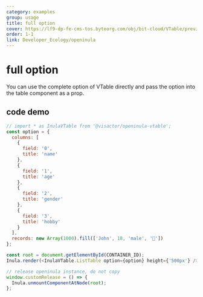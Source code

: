 ```yaml
---
category: examples
group: usage
title: full option
cover: https://lf9-dp-fe-cms-tos.byteorg.com/obj/bit-cloud/VTable/preview/react-default-new.png
order: 1-1
link: Developer_Ecology/openinula
---
```


# full option

You can use the complete option of VTable directly and pass the option into the table component as a prop.

## code demo

```javascript livedemo template=vtable-openinula
// import * as InulaVTable from '@visactor/openinula-vtable';
const option = {
  columns: [
    {
      field: '0',
      title: 'name'
    },
    {
      field: '1',
      title: 'age'
    },
    {
      field: '2',
      title: 'gender'
    },
    {
      field: '3',
      title: 'hobby'
    }
  ],
  records: new Array(1000).fill(['John', 18, 'male', '🏀'])
};

const root = document.getElementById(CONTAINER_ID);
Inula.render(<InulaVTable.ListTable option={option} height={'500px'} />, root);

// release openinula instance, do not copy
window.customRelease = () => {
  Inula.unmountComponentAtNode(root);
};
```
